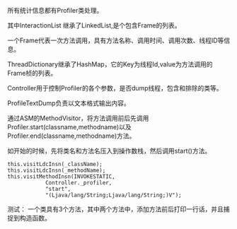 所有统计信息都有Profiler类处理。

其中InteractionList 继承了LinkedList,是个包含Frame的列表。

一个Frame代表一次方法调用，具有方法名称、调用时间、调用次数、线程ID等信息。

ThreadDictionary继承了HashMap，它的Key为线程Id,value为方法调用的Frame桢的列表。

Controller用于控制Profiler的各个参数，是否dump线程，包含和排除的类等。

ProfileTextDump负责以文本格式输出内容。


通过ASM的MethodVisitor，将方法调用前后先调用Profiler.start(classname,methodname)以及Profiler.end(classname,methodname)方法。

如开始的时候，先将类名和方法名压入到操作数栈，然后调用start()方法。

	this.visitLdcInsn(_className);
	this.visitLdcInsn(_methodName);
	this.visitMethodInsn(INVOKESTATIC, 
				Controller._profiler, 
				"start", 
				"(Ljava/lang/String;Ljava/lang/String;)V");
				
				

测试：
一个类具有3个方法，其中两个方法中，添加方法前后打印一行话，并且捕捉到构造函数。